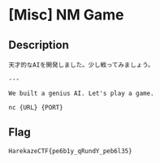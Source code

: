 # [Misc] NM Game
## Description
```
天才的なAIを開発しました。少し戦ってみましょう。

---

We built a genius AI. Let's play a game.

nc {URL} {PORT}
```
## Flag
```
HarekazeCTF{pe6b1y_qRundY_peb6l35}
```
